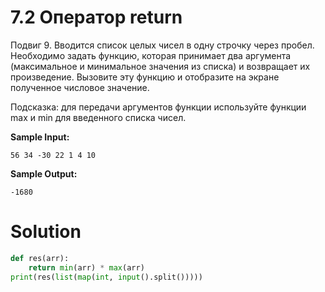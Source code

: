 # 7.2 Оператор return

Подвиг 9. Вводится список целых чисел в одну строчку через пробел. Необходимо задать функцию, которая принимает два
аргумента (максимальное и минимальное значения из списка) и возвращает их произведение. Вызовите эту функцию и
отобразите на экране полученное числовое значение.

Подсказка: для передачи аргументов функции используйте функции max и min для введенного списка чисел.

**Sample Input:**

```
56 34 -30 22 1 4 10
```

**Sample Output:**

```
-1680
```

# Solution

```python
def res(arr):
    return min(arr) * max(arr)
print(res(list(map(int, input().split()))))
```